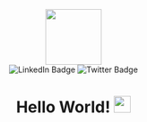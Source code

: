 <div id="header" align="center">
  <img src="https://media4.giphy.com/media/CEHtFH3rJ6xdhBUKIT/giphy.gif?cid=6c09b9522mepm13qoc2nergwotfttxqqn8760bnxv6o6vueo&ep=v1_internal_gif_by_id&rid=giphy.gif&ct=s" width="100"/>
<div id="badges">
  <img src="https://img.shields.io/badge/LinkedIn-blue?style=for-the-badge&logo=linkedin&logoColor=white" alt="LinkedIn Badge"/>
  <img src="https://img.shields.io/badge/Twitter-black?style=for-the-badge&logo=x&logoColor=white" alt="Twitter Badge"/>
</div>
<img src="https://komarev.com/ghpvc/?username=sourovch&style=flat-square&color=blue" alt=""/> 
<h1>
 Hello World!
  <img src="https://media.giphy.com/media/hvRJCLFzcasrR4ia7z/giphy.gif" width="30px"/>
</h1>
</div>
